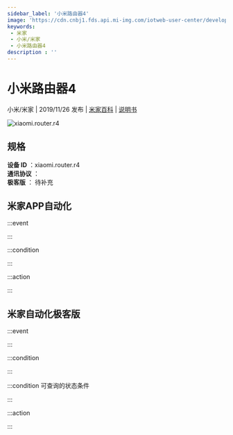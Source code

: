 ```yaml
---
sidebar_label: '小米路由器4'
image: 'https://cdn.cnbj1.fds.api.mi-img.com/iotweb-user-center/developer_1679047575011n7k1E59s.png?GalaxyAccessKeyId=AKVGLQWBOVIRQ3XLEW&Expires=9223372036854775807&Signature=R+IYHtdFXPTA7t9LYbfNAlCiMoM='
keywords: 
 - 米家
 - 小米/米家
 - 小米路由器4
description : ''
---
```

# 小米路由器4

小米/米家 | 2019/11/26 发布 | [米家百科](https://home.mi.com/webapp/content/baike/product/index.html?model=xiaomi.router.r4) | [说明书](https://home.mi.com/views/introduction.html?model=xiaomi.router.r4&region=cn)

![xiaomi.router.r4](https://cdn.cnbj1.fds.api.mi-img.com/iotweb-user-center/developer_1679047575011n7k1E59s.png?GalaxyAccessKeyId=AKVGLQWBOVIRQ3XLEW&Expires=9223372036854775807&Signature=R+IYHtdFXPTA7t9LYbfNAlCiMoM=)

## 规格  
> 
**设备 ID** ：xiaomi.router.r4  
**通讯协议** ：  
**极客版**  ： 待补充 


## 米家APP自动化  

:::event  

:::

:::condition  

:::

:::action   

:::

## 米家自动化极客版  

:::event  

:::

:::condition  

:::

:::condition 可查询的状态条件  

:::

:::action  

:::

        
